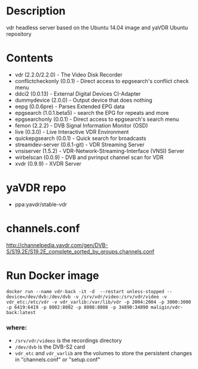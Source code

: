 # Description
vdr headless server based on the Ubuntu 14.04 image and yaVDR Ubuntu repository

# Contents
- vdr (2.2.0/2.2.0) - The Video Disk Recorder
- conflictcheckonly (0.0.1) - Direct access to epgsearch's conflict check menu
- ddci2 (0.0.13) - External Digital Devices CI-Adapter
- dummydevice (2.0.0) - Output device that does nothing
- eepg (0.0.6pre) - Parses Extended EPG data
- epgsearch (1.0.1.beta5) - search the EPG for repeats and more
- epgsearchonly (0.0.1) - Direct access to epgsearch's search menu
- femon (2.2.2) - DVB Signal Information Monitor (OSD)
- live (0.3.0) - Live Interactive VDR Environment
- quickepgsearch (0.0.1) - Quick search for broadcasts
- streamdev-server (0.6.1-git) - VDR Streaming Server
- vnsiserver (1.5.2) - VDR-Network-Streaming-Interface (VNSI) Server
- wirbelscan (0.0.9) - DVB and pvrinput channel scan for VDR
- xvdr (0.9.9) - XVDR Server

# yaVDR repo
- ppa:yavdr/stable-vdr

# channels.conf
http://channelpedia.yavdr.com/gen/DVB-S/S19.2E/S19.2E_complete_sorted_by_groups.channels.conf

# Run Docker image
 ```docker run --name vdr-back -it -d  --restart unless-stopped --device=/dev/dvb:/dev/dvb -v /srv/vdr/video:/srv/vdr/video -v vdr_etc:/etc/vdr -v vdr_varlib:/var/lib/vdr -p 2004:2004 -p 3000:3000 -p 6419:6419 -p 8002:8002 -p 8008:8008 -p 34890:34890 maligin/vdr-back:latest```
### where:
- ```/srv/vdr/videos``` is the recordings directory
- ```/dev/dvb``` is the DVB-S2 card
- ```vdr_etc``` and ```vdr_varlib``` are the volumes to store the persistent changes in "channels.conf" or "setup.conf"


